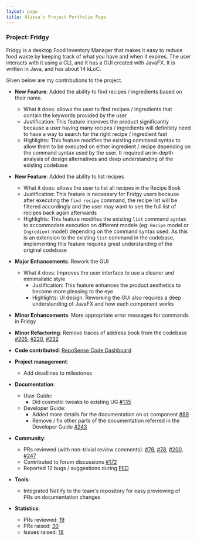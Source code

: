 ```yaml
---
layout: page
title: Alissa's Project Portfolio Page
---
```


### Project: Fridgy

Fridgy is a desktop Food Inventory Manager that makes it easy to reduce food waste by keeping track of what you have and when it expires. The user interacts with it using a CLI, and it has a GUI created with JavaFX. It is written in Java, and has about 14 kLoC.

Given below are my contributions to the project.

* **New Feature**: Added the ability to find recipes / ingredients based on their name.
    * What it does: allows the user to find recipes / ingredients that contain the keywords provided by the user
    * Justification: This feature improves the product significantly because a user having many recipes / ingredients will definitely need to have a way to search for the right recipe / ingredient fast
    * Highlights: This feature modifies the existing command syntax to allow them to be executed on either ingredient / recipe depending on the command syntax used by the user. It required an in-depth analysis of design alternatives and deep understanding of the existing codebase

* **New Feature**: Added the ability to list recipes
  * What it does: allows the user to list all recipes in the Recipe Book
  * Justification: This feature is necessary for Fridgy users because after executing the `find recipe` command, the recipe list will be filtered accordingly and the user may want to see the full list of recipes back again afterwards
  * Highlights: This feature modifies the existing `list` command syntax to accommodate execution on different models (eg: `Recipe` model or `Ingredient` model) depending on the command syntax used. As this is an extension to the existing `list` command in the codebase, implementing this feature requires great understanding of the original codebase

* **Major Enhancements**: Rework the GUI
  * What it does: Improves the user interface to use a cleaner and minimalistic style
      * Justification: This feature enhances the product aesthetics to become more pleasing to the eye
      * Highlights: UI design. Reworking the GUI also requires a deep understanding of JavaFX and how each component works

* **Minor Enhancements**: More appropriate error messages for commands in Fridgy
* **Minor Refactoring**: Remove traces of address book from the codebase [\#205](https://github.com/AY2122S1-CS2103T-W11-1/tp/pull/205), [\#220](https://github.com/AY2122S1-CS2103T-W11-1/tp/pull/220), [\#232](https://github.com/AY2122S1-CS2103T-W11-1/tp/pull/232)

* **Code contributed**: [RepoSense Code Dashboard](https://nus-cs2103-ay2122s1.github.io/tp-dashboard/?search=alissayarmantho)

* **Project management**:
    * Add deadlines to milestones

* **Documentation**:
    * User Guide:
        * Did cosmetic tweaks to existing UG [\#135](https://github.com/AY2122S1-CS2103T-W11-1/tp/pull/135)
    * Developer Guide:
        * Added more details for the documentation on `UI` component [\#89](https://github.com/AY2122S1-CS2103T-W11-1/tp/pull/89)
        * Remove / fix other parts of the documentation referred in the Developer Guide [\#243](https://github.com/AY2122S1-CS2103T-W11-1/tp/pull/243)

* **Community**:
    * PRs reviewed (with non-trivial review comments): [\#76](https://github.com/AY2122S1-CS2103T-W11-1/tp/pull/76), [\#78](https://github.com/AY2122S1-CS2103T-W11-1/tp/pull/78), [\#200](https://github.com/AY2122S1-CS2103T-W11-1/tp/pull/200), [\#247](https://github.com/AY2122S1-CS2103T-W11-1/tp/pull/247)
    * Contributed to forum discussions [\#172](https://github.com/nus-cs2103-AY2122S1/forum/issues/172)
    * Reported 12 bugs / suggestions during [PED](https://github.com/alissayarmantho/ped/issues)

* **Tools**:
    * Integrated Netlify to the team's repository for easy previewing of PRs on documentation changes

* **Statistics**:
  * PRs reviewed: [19](https://github.com/AY2122S1-CS2103T-W11-1/tp/pulls?q=is%3Apr+is%3Aclosed+reviewed-by%3Aalissayarmantho)
  * PRs raised: [30](https://github.com/AY2122S1-CS2103T-W11-1/tp/pulls?q=is%3Apr+is%3Aclosed+author%3Aalissayarmantho)
  * Issues raised: [18](https://github.com/AY2122S1-CS2103T-W11-1/tp/issues?q=is%3Aissue+author%3Aalissayarmantho+is%3Aclosed)
